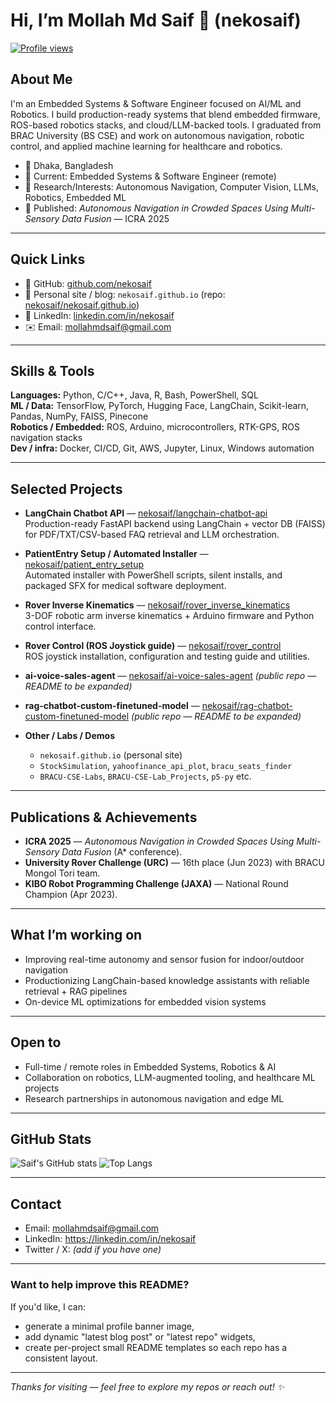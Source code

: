 # Hi, I’m Mollah Md Saif 👋 (nekosaif)

[![Profile views](https://komarev.com/ghpvc/?username=nekosaif&color=blue&style=flat-square)](https://github.com/nekosaif)

## About Me
I'm an Embedded Systems & Software Engineer focused on AI/ML and Robotics. I build production-ready systems that blend embedded firmware, ROS-based robotics stacks, and cloud/LLM-backed tools. I graduated from BRAC University (BS CSE) and work on autonomous navigation, robotic control, and applied machine learning for healthcare and robotics.

- 📍 Dhaka, Bangladesh  
- 💼 Current: Embedded Systems & Software Engineer (remote)  
- 🔭 Research/Interests: Autonomous Navigation, Computer Vision, LLMs, Robotics, Embedded ML  
- 🧪 Published: *Autonomous Navigation in Crowded Spaces Using Multi-Sensory Data Fusion* — ICRA 2025

---

## Quick Links
- 🔗 GitHub: [github.com/nekosaif](https://github.com/nekosaif)  
- 🔗 Personal site / blog: `nekosaif.github.io` (repo: [nekosaif/nekosaif.github.io](https://github.com/nekosaif/nekosaif.github.io))  
- 💬 LinkedIn: [linkedin.com/in/nekosaif](https://linkedin.com/in/nekosaif)  
- ✉️ Email: mollahmdsaif@gmail.com

---

## Skills & Tools
**Languages:** Python, C/C++, Java, R, Bash, PowerShell, SQL  
**ML / Data:** TensorFlow, PyTorch, Hugging Face, LangChain, Scikit-learn, Pandas, NumPy, FAISS, Pinecone  
**Robotics / Embedded:** ROS, Arduino, microcontrollers, RTK-GPS, ROS navigation stacks  
**Dev / infra:** Docker, CI/CD, Git, AWS, Jupyter, Linux, Windows automation

---

## Selected Projects

- **LangChain Chatbot API** — [nekosaif/langchain-chatbot-api](https://github.com/nekosaif/langchain-chatbot-api)  
  Production-ready FastAPI backend using LangChain + vector DB (FAISS) for PDF/TXT/CSV-based FAQ retrieval and LLM orchestration.

- **PatientEntry Setup / Automated Installer** — [nekosaif/patient_entry_setup](https://github.com/nekosaif/patient_entry_setup)  
  Automated installer with PowerShell scripts, silent installs, and packaged SFX for medical software deployment.

- **Rover Inverse Kinematics** — [nekosaif/rover_inverse_kinematics](https://github.com/nekosaif/rover_inverse_kinematics)  
  3-DOF robotic arm inverse kinematics + Arduino firmware and Python control interface.

- **Rover Control (ROS Joystick guide)** — [nekosaif/rover_control](https://github.com/nekosaif/rover_control)  
  ROS joystick installation, configuration and testing guide and utilities.

- **ai-voice-sales-agent** — [nekosaif/ai-voice-sales-agent](https://github.com/nekosaif/ai-voice-sales-agent) *(public repo — README to be expanded)*

- **rag-chatbot-custom-finetuned-model** — [nekosaif/rag-chatbot-custom-finetuned-model](https://github.com/nekosaif/rag-chatbot-custom-finetuned-model) *(public repo — README to be expanded)*

- **Other / Labs / Demos**  
  - `nekosaif.github.io` (personal site)  
  - `StockSimulation`, `yahoofinance_api_plot`, `bracu_seats_finder`  
  - `BRACU-CSE-Labs`, `BRACU-CSE-Lab_Projects`, `p5-py` etc.

---

## Publications & Achievements
- **ICRA 2025** — *Autonomous Navigation in Crowded Spaces Using Multi-Sensory Data Fusion* (A* conference).  
- **University Rover Challenge (URC)** — 16th place (Jun 2023) with BRACU Mongol Tori team.  
- **KIBO Robot Programming Challenge (JAXA)** — National Round Champion (Apr 2023).

---

## What I’m working on
- Improving real-time autonomy and sensor fusion for indoor/outdoor navigation  
- Productionizing LangChain-based knowledge assistants with reliable retrieval + RAG pipelines  
- On-device ML optimizations for embedded vision systems

---

## Open to
- Full-time / remote roles in Embedded Systems, Robotics & AI  
- Collaboration on robotics, LLM-augmented tooling, and healthcare ML projects  
- Research partnerships in autonomous navigation and edge ML

---

## GitHub Stats
![Saif's GitHub stats](https://github-readme-stats.vercel.app/api?username=nekosaif&show_icons=true&theme=tokyonight)
![Top Langs](https://github-readme-stats.vercel.app/api/top-langs/?username=nekosaif&layout=compact&theme=tokyonight)

---

## Contact
- Email: mollahmdsaif@gmail.com  
- LinkedIn: https://linkedin.com/in/nekosaif  
- Twitter / X: *(add if you have one)*

---

### Want to help improve this README?
If you'd like, I can:
- generate a minimal profile banner image,
- add dynamic "latest blog post" or "latest repo" widgets,
- create per-project small README templates so each repo has a consistent layout.

---

*Thanks for visiting — feel free to explore my repos or reach out! ✨*
